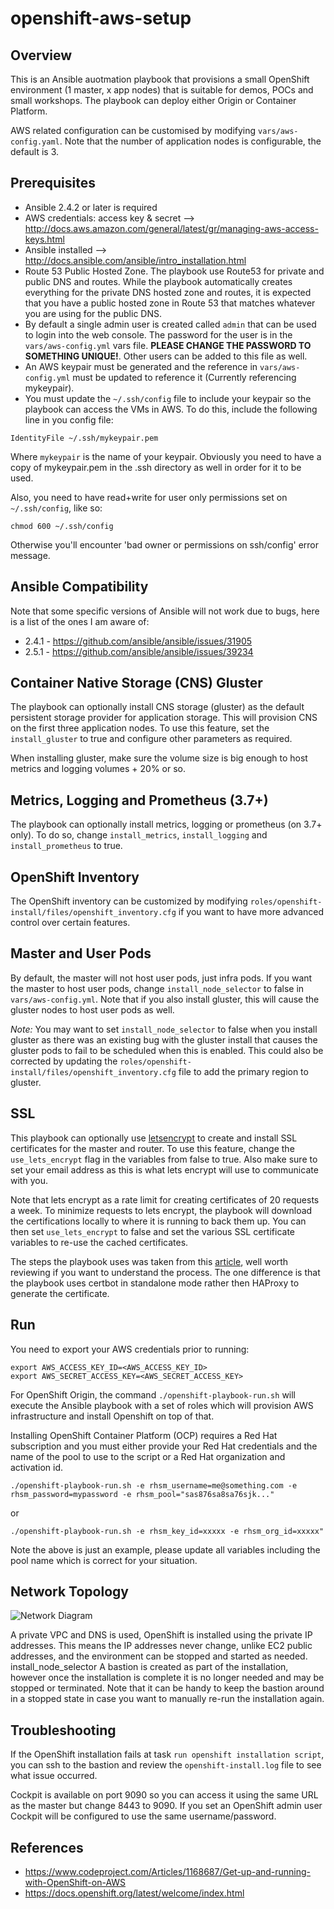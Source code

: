 # openshift-aws-setup

## Overview

This is an Ansible auotmation playbook that provisions a small OpenShift environment (1 master, x app nodes) that is suitable for demos, POCs and small workshops. The playbook can deploy either Origin or Container Platform.

AWS related configuration can be customised by modifying ```vars/aws-config.yaml```. Note that the number of application nodes is configurable, the default is 3.

## Prerequisites

 - Ansible 2.4.2 or later is required
 - AWS credentials: access key & secret --> http://docs.aws.amazon.com/general/latest/gr/managing-aws-access-keys.html
 - Ansible installed --> http://docs.ansible.com/ansible/intro_installation.html
 - Route 53 Public Hosted Zone. The playbook use Route53 for private and public DNS and routes. While the playbook automatically creates everything for the private DNS hosted zone and routes, it is expected that you have a public hosted zone in Route 53 that matches whatever you are using for the public DNS.
 - By default a single admin user is created called ```admin``` that can be used to login into the web console. The password for the user is in the ```vars/aws-config.yml``` vars file. __PLEASE CHANGE THE PASSWORD TO SOMETHING UNIQUE!__. Other users can be added to this file as well.
 - An AWS keypair must be generated and the reference in ```vars/aws-config.yml``` must be updated to reference it (Currently referencing mykeypair).
 - You must update the ```~/.ssh/config``` file to include your keypair so the playbook can access the VMs in AWS. To do this, include the following line in you config file:

 ```
 IdentityFile ~/.ssh/mykeypair.pem
 ```

Where ```mykeypair``` is the name of your keypair. Obviously you need to have a copy of mykeypair.pem in the .ssh directory as well in order for it to be used.

Also, you need to have read+write for user only permissions set on `~/.ssh/config`, like so:

 ```
 chmod 600 ~/.ssh/config
 ```

Otherwise you'll encounter 'bad owner or permissions on ssh/config' error message.

## Ansible Compatibility

Note that some specific versions of Ansible will not work due to bugs, here is a list of the ones I am aware of:

* 2.4.1 - https://github.com/ansible/ansible/issues/31905
* 2.5.1 - https://github.com/ansible/ansible/issues/39234

## Container Native Storage (CNS) Gluster

The playbook can optionally install CNS storage (gluster) as the default persistent storage provider for application storage. This will provision CNS on the first three application nodes. To use this feature, set the ```install_gluster``` to true and configure other parameters as required.

When installing gluster, make sure the volume size is big enough to host metrics and logging volumes + 20% or so.

## Metrics, Logging and Prometheus (3.7+)

The playbook can optionally install metrics, logging or prometheus (on 3.7+ only). To do so, change ```install_metrics```, ```install_logging``` and ```install_prometheus``` to true.

## OpenShift Inventory

The OpenShift inventory can be customized by modifying ```roles/openshift-install/files/openshift_inventory.cfg``` if you want to have more advanced control over certain features.

## Master and User Pods

By default, the master will not host user pods, just infra pods. If you want the master to host user pods, change ```install_node_selector``` to false in ```vars/aws-config.yml```. Note that if you also install gluster, this will cause the gluster nodes to host user pods as well.

_Note:_ You may want to set ```install_node_selector``` to false when you install gluster as there was an existing bug with the gluster install that causes the gluster pods to fail to be scheduled when this is enabled. This could also be corrected by updating the ```roles/openshift-install/files/openshift_inventory.cfg``` file to add the primary region to gluster.

## SSL

This playbook can optionally use [letsencrypt](https://letsencrypt.org) to create and install SSL certificates for the master and router. To use this
feature, change the ```use_lets_encrypt``` flag in the variables from false to true. Also make sure to set your email address as this is what lets encrypt will use to communicate with you.

Note that lets encrypt as a rate limit for creating certificates of 20 requests a week. To minimize requests to lets encrypt, the playbook will download the certifications locally to where it is running to back them up. You can then set ```use_lets_encrypt``` to false and set the various SSL certificate variables to re-use the cached certificates.

The steps the playbook uses was taken from this [article](https://www.redpill-linpro.com/sysadvent/2017/12/15/letsencrypt-on-openshift.html), well worth reviewing if you want to understand the process. The one difference is that the playbook uses certbot in standalone mode rather then HAProxy to generate the certificate.

## Run

You need to export your AWS credentials prior to running:

```
export AWS_ACCESS_KEY_ID=<AWS_ACCESS_KEY_ID>
export AWS_SECRET_ACCESS_KEY=<AWS_SECRET_ACCESS_KEY>
```

For OpenShift Origin, the command ```./openshift-playbook-run.sh``` will execute the Ansible playbook
with a set of roles which will provision AWS infrastructure and install Openshift on top of that.

Installing OpenShift Container Platform (OCP) requires a Red Hat subscription and you must either provide your Red Hat credentials
and the name of the pool to use to the script or a Red Hat organization and activation id.

```
./openshift-playbook-run.sh -e rhsm_username=me@something.com -e rhsm_password=mypassword -e rhsm_pool="sas876sa8sa76sjk..."
```
or
```
./openshift-playbook-run.sh -e rhsm_key_id=xxxxx -e rhsm_org_id=xxxxx"
```
Note the above is just an example, please update all variables including the pool name which is correct for your situation.

## Network Topology

![Network Diagram](./docs/network-topology-openshift.jpg)

A private VPC and DNS is used, OpenShift is installed using the private IP addresses. This means the IP addresses never change, unlike EC2 public addresses, and the environment can be stopped and started as needed.
install_node_selector
A bastion is created as part of the installation, however once the installation is complete it is no longer needed and may be stopped or terminated. Note that it can be handy to keep the bastion around in a stopped state in case you want to manually re-run the installation again.

## Troubleshooting

If the OpenShift installation fails at task ```run openshift installation script```, you can ssh to the bastion and review the ```openshift-install.log``` file to see what issue occurred.

Cockpit is available on port 9090 so you can access it using the same URL as the master but change 8443 to 9090. If you set an OpenShift admin user Cockpit will be configured to use the same username/password.

## References

 - https://www.codeproject.com/Articles/1168687/Get-up-and-running-with-OpenShift-on-AWS
 - https://docs.openshift.org/latest/welcome/index.html
